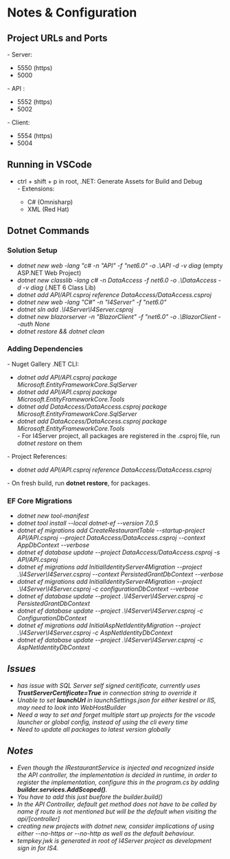 # Notes & Configuration
<h2>Project URLs and Ports</h2>
- Server:</br>
<ul>
    <li>5550 (https)</li>
    <li>5000</li>
</ul>
- API :</br>
<ul>
    <li>5552 (https)</li>
    <li>5002</li>
</ul>
- Client:</br>
<ul>
    <li>5554 (https)</li>
    <li>5004</li>
</ul>
<h2>Running in VSCode</h2>
<ul>
    <li>ctrl + shift + p in root, .NET: Generate Assets for Build and Debug</li>
- Extensions:
<ul>
    <li>C# (Omnisharp)</li>
    <li>XML (Red Hat)</li>
</ul>
</ul>
<h2>Dotnet Commands</h2>
<h3>Solution Setup</h3>
<ul>
    <li><em>dotnet new web -lang "c# -n "API" -f "net6.0" -o .\API -d -v diag</em> (empty ASP.NET Web Project)</li>
    <li><em>dotnet new classlib -lang c# -n DataAccess -f net6.0 -o .\DataAccess -d -v diag</em> (.NET 6 Class Lib)</li>
    <li><em>dotnet add API/API.csproj reference DataAccess/DataAccess.csproj</em></li>
    <li><em>dotnet new web -lang "C#" -n "I4Server" -f "net6.0"</em></li>
    <li><em>dotnet sln add .\I4Server\I4Server.csproj</em></li>
    <li><em>dotnet new blazorserver -n "BlazorClient" -f "net6.0" -o .\BlazorClient --auth None</em></li>
    <li><em>dotnet restore && dotnet clean</em></li>
</ul>
<h3>Adding Dependencies</h3>
- Nuget Gallery .NET CLI:
<ul>
    <li><em>dotnet add API/API.csproj package Microsoft.EntityFrameworkCore.SqlServer</em></li>
    <li><em>dotnet add API/API.csproj package Microsoft.EntityFrameworkCore.Tools</em></li>
    <li><em>dotnet add DataAccess/DataAccess.csproj package Microsoft.EntityFrameworkCore.SqlServer</em></li>
    <li><em>dotnet add DataAccess/DataAccess.csproj package Microsoft.EntityFrameworkCore.Tools</em></li>
    - For I4Server project, all packages are registered in the .csproj file, run <em>dotnet restore</em> on them
</ul>
- Project References:
<ul>
    <li><em>dotnet add API/API.csproj reference DataAccess/DataAccess.csproj</em></li>
</ul>
- On fresh build, run <strong>dotnet restore</strong>, for packages.
<h3>EF Core Migrations</h3>
<ul>
    <li><em>dotnet new tool-manifest</li>
    <li><em>dotnet tool install --local dotnet-ef --version 7.0.5</li>
    <li><em>dotnet ef migrations add CreateRestaurantTable --startup-project API/API.csproj --project DataAccess/DataAccess.csproj --context AppDbContext --verbose</em></li>
    <li><em>dotnet ef database update --project DataAccess/DataAccess.csproj -s API/API.csproj</em></li>
    <li><em>dotnet ef migrations add InitialIdentityServer4Migration --project .\I4Server\I4Server.csproj --context PersistedGrantDbContext --verbose</em></li>
    <li><em>dotnet ef migrations add InitialIdentityServer4Migration --project .\I4Server\I4Server.csproj -c configurationDbContext --verbose</em></li>
    <li><em>dotnet ef database update --project .\I4Server\I4Server.csproj -c PersistedGrantDbContext</em></li>
    <li><em>dotnet ef database update --project .\I4Server\I4Server.csproj -c ConfigurationDbContext</em></li>
    <li><em>dotnet ef migrations add InitialAspNetIdentityMigration --project .\I4Server\I4Server.csproj -c AspNetIdentityDbContext</em></li>
    <li><em>dotnet ef database update --project .\I4Server\I4Server.csproj -c AspNetIdentityDbContext</em></li>
</ul>
<h2>Issues</h2>
<ul>
    <li>has issue with SQL Server self signed ceritificate, currently uses <strong>TrustServerCertificate=True</strong> in connection string to override it</li>
    <li>Unable to set <strong>launchUrl</strong> in launchSettings.json for either kestrel or IIS, may need to look into WebHostBuilder</li>
    <li>Need a way to set and forget multiple start up projects for the vscode launcher or global config, instead of using the cli every time</li>
    <li>Need to update all packages to latest version globally</li>
</ul>
<h2>Notes</h2>
<ul>
    <li>Even though the IRestaurantService is injected and recognized inside the API controller, the implementation is decided in runtime, in order to register the implementation, configure this in the program.cs by adding <strong>builder.services.AddScoped<TService, TImplementation>()</strong>.</li>
    <li>You have to add this just buefore the builder.build()</li>
    <li>In the API Controller, default get method does not have to be called by name if route is not mentioned but will be the default when visiting the api/[controller]</li>
    <li>creating new projects with dotnet new, consider implications of using either --no-https or --no-http as well as the default behaviour.</li>
    <li>tempkey.jwk is generated in root of I4Server project as development sign in for IS4.</li>
</ul>